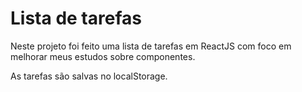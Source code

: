 # Lista de tarefas
<p> Neste projeto foi feito uma lista de tarefas em ReactJS com foco em melhorar meus estudos sobre componentes.<p>
<p> As tarefas são salvas no localStorage.<p>
